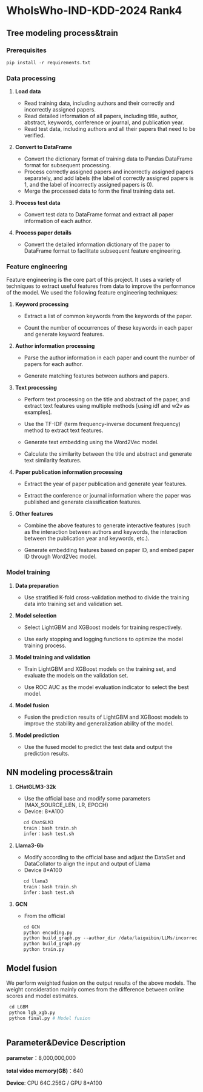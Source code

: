 # WhoIsWho-IND-KDD-2024 Rank4

## Tree modeling process&train

### Prerequisites
```python
pip install -r requirements.txt
```

### Data processing

1. **Load data**
   - Read training data, including authors and their correctly and incorrectly assigned papers.
   - Read detailed information of all papers, including title, author, abstract, keywords, conference or journal, and publication year.
   - Read test data, including authors and all their papers that need to be verified.
2. **Convert to DataFrame**

   - Convert the dictionary format of training data to Pandas DataFrame format for subsequent processing.
   - Process correctly assigned papers and incorrectly assigned papers separately, and add labels (the label of correctly assigned papers is 1, and the label of incorrectly assigned papers is 0).
   - Merge the processed data to form the final training data set.
3. **Process test data**
   - Convert test data to DataFrame format and extract all paper information of each author.
4. **Process paper details**
   - Convert the detailed information dictionary of the paper to DataFrame format to facilitate subsequent feature engineering.

### Feature engineering

Feature engineering is the core part of this project. It uses a variety of techniques to extract useful features from data to improve the performance of the model. We used the following feature engineering techniques:

1. **Keyword processing**

   - Extract a list of common keywords from the keywords of the paper.

   - Count the number of occurrences of these keywords in each paper and generate keyword features.

2. **Author information processing**

   - Parse the author information in each paper and count the number of papers for each author.

   - Generate matching features between authors and papers.

3. **Text processing**

   - Perform text processing on the title and abstract of the paper, and extract text features using multiple methods [using idf and w2v as examples].

   - Use the TF-IDF (term frequency-inverse document frequency) method to extract text features.

   - Generate text embedding using the Word2Vec model.

   - Calculate the similarity between the title and abstract and generate text similarity features.

4. **Paper publication information processing**

   - Extract the year of paper publication and generate year features.

   - Extract the conference or journal information where the paper was published and generate classification features.

5. **Other features**

   - Combine the above features to generate interactive features (such as the interaction between authors and keywords, the interaction between the publication year and keywords, etc.).

   - Generate embedding features based on paper ID, and embed paper ID through Word2Vec model.

### Model training

1. **Data preparation**
   - Use stratified K-fold cross-validation method to divide the training data into training set and validation set.

2. **Model selection**
   - Select LightGBM and XGBoost models for training respectively.

   - Use early stopping and logging functions to optimize the model training process.

3. **Model training and validation**

   - Train LightGBM and XGBoost models on the training set, and evaluate the models on the validation set.

   - Use ROC AUC as the model evaluation indicator to select the best model.

4. **Model fusion**
   - Fusion the prediction results of LightGBM and XGBoost models to improve the stability and generalization ability of the model.

5. **Model prediction**
   - Use the fused model to predict the test data and output the prediction results.

## NN modeling process&train

1. **CHatGLM3-32k**
    
    - Use the official base and modify some parameters (MAX_SOURCE_LEN, LR, EPOCH)
   - Device: 8*A100
   ```python
      cd ChatGLM3
      train：bash train.sh
      infer：bash test.sh
    ```
    
2. **Llama3-6b**
    - Modify according to the official base and adjust the DataSet and DataCollator to align the input and output of Llama
    - Device 8*A100
   ```python
      cd llama3
      train：bash train.sh
      infer：bash test.sh
   ```

3. **GCN**
    - From the official
   ```python
      cd GCN
      python encoding.py
      python build_graph.py --author_dir /data/laiguibin/LLMs/incorrect_assignment_detection/data/IND-WhoIsWho/train_author.json --save_dir /data/laiguibin/LLMs/incorrect_assignment_detection/data/IND-WhoIsWho/train.pkl
      python build_graph.py
      python train.py
   ```

## Model fusion

We perform weighted fusion on the output results of the above models. The weight consideration mainly comes from the difference between online scores and model estimates.
   ```python
    cd LGBM
    python lgb_xgb.py 
    python final.py # Model fusion
    
   ```
## Parameter&Device Description

**parameter**：8,000,000,000

**total video memory(GB)**：640

**Device**: CPU 64C.256G / GPU 8*A100


